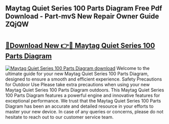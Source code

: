 ## Maytag Quiet Series 100 Parts Diagram Free Pdf Download - Part-mvS New Repair Owner Guide ZQjQW

# <h2><a href="http://dfna5rk.blite.top/?on=Maytag+Quiet+Series+100+Parts+Diagram">🔗Download New 👉🔴 Maytag Quiet Series 100 Parts Diagram</a></h2>

[![Maytag Quiet Series 100 Parts Diagram download](https://i.imgur.com/lujVjoI.png)](http://dfna5rk.blite.top/?on=Maytag+Quiet+Series+100+Parts+Diagram)
Welcome to the ultimate guide for your new Maytag Quiet Series 100 Parts Diagram, designed to ensure a smooth and efficient experience. Safety Precautions for Outdoor Use Please take extra precautions when using your new Maytag Quiet Series 100 Parts Diagram outdoors. This Maytag Quiet Series 100 Parts Diagram features a powerful engine and innovative features for exceptional performance. We trust that the Maytag Quiet Series 100 Parts Diagram has been an accurate and detailed resource in your efforts to master your new device. In case of any queries or concerns, please do not hesitate to reach out to our customer service team.
